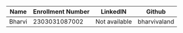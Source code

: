 |Name|Enrollment Number | LinkedIN | Github |
|---|---|---|---|
| Bharvi | 2303031087002 | Not available | bharvivaland |